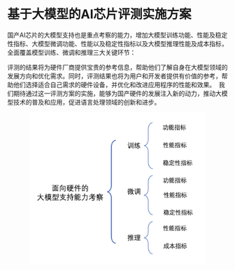 # 基于大模型的AI芯片评测实施方案

国产AI芯片的大模型支持也是重点考察的能力，增加大模型训练功能、性能及稳定性指标、大模型微调功能、性能以及稳定性指标以及大模型推理性能及成本指标，全面覆盖模型训练、微调和推理三大关键环节： 


评测的结果将为硬件厂商提供宝贵的参考信息，帮助他们了解自身在大模型领域的发展方向和优化需求。同时，评测结果也将为用户和开发者提供有价值的参考，帮助他们选择适合自己需求的硬件设备，并优化和改进应用程序的性能和效果。 
我们期待通过这一评测方案的实施，能够为国产硬件的发展注入新的动力，推动大模型技术的普及和应用，促进语言处理领域的创新和进步。 

<div align="center">
  <img src="../../_static/image/Chip_test/large_model_evalue.png" width="400"/>
</div>